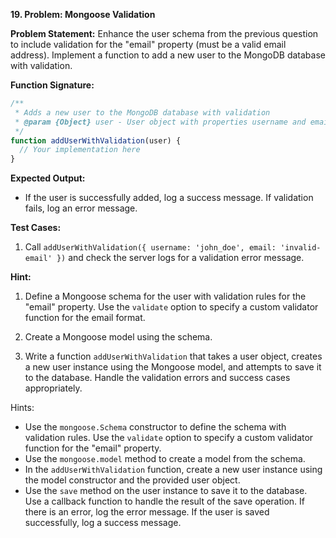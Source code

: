**19. Problem: Mongoose Validation**

**Problem Statement:**
Enhance the user schema from the previous question to include validation for the "email" property (must be a valid email address). Implement a function to add a new user to the MongoDB database with validation.

**Function Signature:**
```javascript
/**
 * Adds a new user to the MongoDB database with validation
 * @param {Object} user - User object with properties username and email
 */
function addUserWithValidation(user) {
  // Your implementation here
}
```

**Expected Output:**
- If the user is successfully added, log a success message. If validation fails, log an error message.

**Test Cases:**
1. Call `addUserWithValidation({ username: 'john_doe', email: 'invalid-email' })` and check the server logs for a validation error message.

**Hint:**

1. Define a Mongoose schema for the user with validation rules for the "email" property. Use the `validate` option to specify a custom validator function for the email format.

2. Create a Mongoose model using the schema.

3. Write a function `addUserWithValidation` that takes a user object, creates a new user instance using the Mongoose model, and attempts to save it to the database. Handle the validation errors and success cases appropriately.

Hints:

- Use the `mongoose.Schema` constructor to define the schema with validation rules. Use the `validate` option to specify a custom validator function for the "email" property.
- Use the `mongoose.model` method to create a model from the schema.
- In the `addUserWithValidation` function, create a new user instance using the model constructor and the provided user object.
- Use the `save` method on the user instance to save it to the database. Use a callback function to handle the result of the save operation. If there is an error, log the error message. If the user is saved successfully, log a success message.
